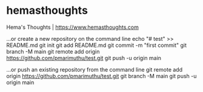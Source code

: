 # hemasthoughts
Hema's Thoughts | https://www.hemasthoughts.com

…or create a new repository on the command line
echo "# test" >> README.md
git init
git add README.md
git commit -m "first commit"
git branch -M main
git remote add origin https://github.com/pmarimuthu/test.git
git push -u origin main

…or push an existing repository from the command line
git remote add origin https://github.com/pmarimuthu/test.git
git branch -M main
git push -u origin main
